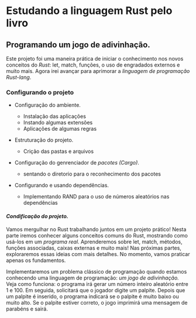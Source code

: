 
# Estudando a linguagem Rust pelo livro
	
##	Programando um jogo de adivinhação.
	
Este projeto foi uma maneira prática de iniciar o conhecimento nos novos conceitos do _Rust_: let, match, funções, o uso de engradados externos e muito mais. Agora irei avançar para aprimorar a _linguagem de programação Rust-lang_.

### Configurando o projeto

- Configuração do ambiente.
  - Instalação das aplicações
  - Instando algumas extensões
  - Aplicações de algumas regras

- Estruturação do projeto.
  - Crição das pastas e arquivos

- Configuração do genrenciador de *pacotes (Cargo)*.
  - sentando o diretorio para o reconhecimento dos pacotes
  
- Configurando e usando dependências.
  - Implementando RAND para o uso de números aleatórios nas dependências


####  *Condificação do projeto.*

Vamos mergulhar no Rust trabalhando juntos em um projeto prático! Nesta parte iremos conhecer alguns conceitos comuns do Rust, mostrando como usá-los em um _programa real_. Aprenderemos sobre let, match, métodos, funções associadas, caixas externas e muito mais! Nas próximas partes, exploraremos essas ideias com mais detalhes. No momento, vamos praticar apenas os fundamentos.

Implementaremos um problema clássico de programação quando estamos conhecendo uma linguagem de programação: _um jogo de adivinhação._ Veja como funciona: o programa irá gerar um número inteiro aleatório entre 1 e 100. Em seguida, solicitará que o jogador digite um palpite. Depois que um palpite é inserido, o programa indicará se o palpite é muito baixo ou muito alto. Se o palpite estiver correto, o jogo imprimirá uma mensagem de parabéns e sairá.